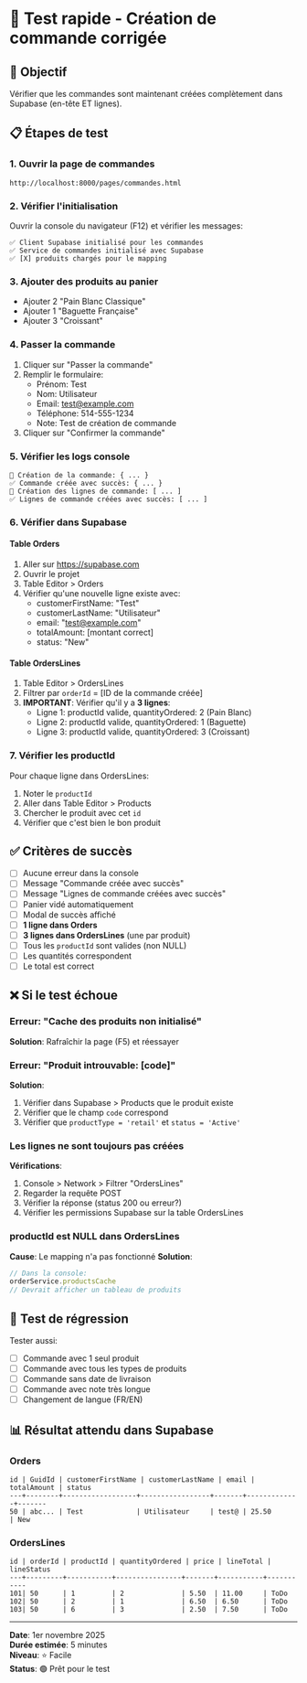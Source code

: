 # 🧪 Test rapide - Création de commande corrigée

## 🎯 Objectif
Vérifier que les commandes sont maintenant créées complètement dans Supabase (en-tête ET lignes).

## 📋 Étapes de test

### 1. Ouvrir la page de commandes
```
http://localhost:8000/pages/commandes.html
```

### 2. Vérifier l'initialisation
Ouvrir la console du navigateur (F12) et vérifier les messages:
```
✅ Client Supabase initialisé pour les commandes
✅ Service de commandes initialisé avec Supabase
✅ [X] produits chargés pour le mapping
```

### 3. Ajouter des produits au panier
- Ajouter 2 "Pain Blanc Classique"
- Ajouter 1 "Baguette Française"
- Ajouter 3 "Croissant"

### 4. Passer la commande
1. Cliquer sur "Passer la commande"
2. Remplir le formulaire:
   - Prénom: Test
   - Nom: Utilisateur
   - Email: test@example.com
   - Téléphone: 514-555-1234
   - Note: Test de création de commande
3. Cliquer sur "Confirmer la commande"

### 5. Vérifier les logs console
```
📝 Création de la commande: { ... }
✅ Commande créée avec succès: { ... }
📝 Création des lignes de commande: [ ... ]
✅ Lignes de commande créées avec succès: [ ... ]
```

### 6. Vérifier dans Supabase

#### Table Orders
1. Aller sur https://supabase.com
2. Ouvrir le projet
3. Table Editor > Orders
4. Vérifier qu'une nouvelle ligne existe avec:
   - customerFirstName: "Test"
   - customerLastName: "Utilisateur"
   - email: "test@example.com"
   - totalAmount: [montant correct]
   - status: "New"

#### Table OrdersLines
1. Table Editor > OrdersLines
2. Filtrer par `orderId` = [ID de la commande créée]
3. **IMPORTANT**: Vérifier qu'il y a **3 lignes**:
   - Ligne 1: productId valide, quantityOrdered: 2 (Pain Blanc)
   - Ligne 2: productId valide, quantityOrdered: 1 (Baguette)
   - Ligne 3: productId valide, quantityOrdered: 3 (Croissant)

### 7. Vérifier les productId

Pour chaque ligne dans OrdersLines:
1. Noter le `productId`
2. Aller dans Table Editor > Products
3. Chercher le produit avec cet `id`
4. Vérifier que c'est bien le bon produit

## ✅ Critères de succès

- [ ] Aucune erreur dans la console
- [ ] Message "Commande créée avec succès"
- [ ] Message "Lignes de commande créées avec succès"
- [ ] Panier vidé automatiquement
- [ ] Modal de succès affiché
- [ ] **1 ligne dans Orders**
- [ ] **3 lignes dans OrdersLines** (une par produit)
- [ ] Tous les `productId` sont valides (non NULL)
- [ ] Les quantités correspondent
- [ ] Le total est correct

## ❌ Si le test échoue

### Erreur: "Cache des produits non initialisé"
**Solution**: Rafraîchir la page (F5) et réessayer

### Erreur: "Produit introuvable: [code]"
**Solution**: 
1. Vérifier dans Supabase > Products que le produit existe
2. Vérifier que le champ `code` correspond
3. Vérifier que `productType = 'retail'` et `status = 'Active'`

### Les lignes ne sont toujours pas créées
**Vérifications**:
1. Console > Network > Filtrer "OrdersLines"
2. Regarder la requête POST
3. Vérifier la réponse (status 200 ou erreur?)
4. Vérifier les permissions Supabase sur la table OrdersLines

### productId est NULL dans OrdersLines
**Cause**: Le mapping n'a pas fonctionné
**Solution**: 
```javascript
// Dans la console:
orderService.productsCache
// Devrait afficher un tableau de produits
```

## 🔄 Test de régression

Tester aussi:
- [ ] Commande avec 1 seul produit
- [ ] Commande avec tous les types de produits
- [ ] Commande sans date de livraison
- [ ] Commande avec note très longue
- [ ] Changement de langue (FR/EN)

## 📊 Résultat attendu dans Supabase

### Orders
```
id | GuidId | customerFirstName | customerLastName | email | totalAmount | status
---+--------+------------------+-----------------+-------+-------------+-------
50 | abc... | Test             | Utilisateur     | test@ | 25.50       | New
```

### OrdersLines
```
id | orderId | productId | quantityOrdered | price | lineTotal | lineStatus
---+---------+-----------+----------------+-------+-----------+-----------
101| 50      | 1         | 2              | 5.50  | 11.00     | ToDo
102| 50      | 2         | 1              | 6.50  | 6.50      | ToDo
103| 50      | 6         | 3              | 2.50  | 7.50      | ToDo
```

---

**Date**: 1er novembre 2025  
**Durée estimée**: 5 minutes  
**Niveau**: ⭐ Facile  
**Status**: 🟢 Prêt pour le test
